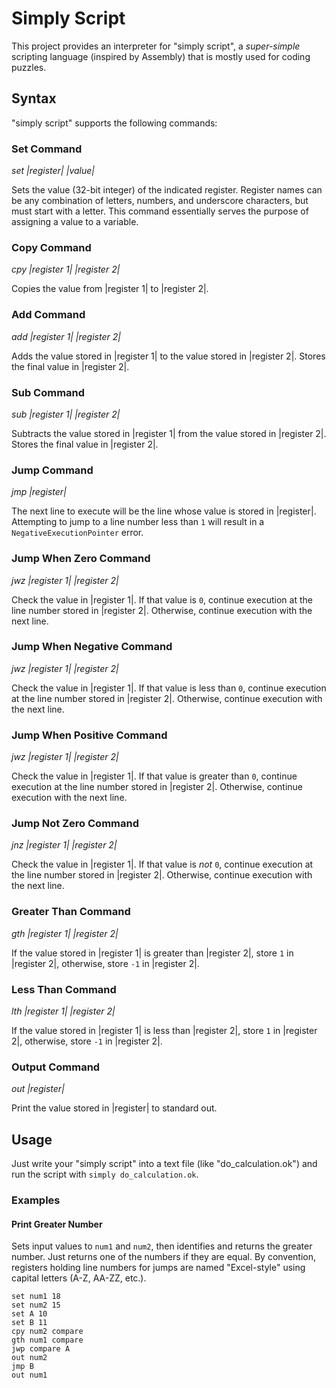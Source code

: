 # Simply Script

This project provides an interpreter for "simply script", a _super-simple_ scripting language
(inspired by Assembly) that is mostly used for coding puzzles.

## Syntax

"simply script" supports the following commands:

### Set Command

_set |register| |value|_

Sets the value (32-bit integer) of the indicated register. Register names can be any
combination of letters, numbers, and underscore characters, but must start with a letter.
This command essentially serves the purpose of assigning a value to a variable.

### Copy Command

_cpy |register 1| |register 2|_

Copies the value from |register 1| to |register 2|.

### Add Command

_add |register 1| |register 2|_

Adds the value stored in |register 1| to the value stored in |register 2|. Stores the
final value in |register 2|.

### Sub Command

_sub |register 1| |register 2|_

Subtracts the value stored in |register 1| from the value stored in |register 2|. Stores
the final value in |register 2|.

### Jump Command

_jmp |register|_

The next line to execute will be the line whose value is stored in |register|. Attempting
to jump to a line number less than `1` will result in a `NegativeExecutionPointer` error.

### Jump When Zero Command

_jwz |register 1| |register 2|_

Check the value in |register 1|. If that value is `0`, continue execution at the line 
number stored in |register 2|. Otherwise, continue execution with the next line.

### Jump When Negative Command

_jwz |register 1| |register 2|_

Check the value in |register 1|. If that value is less than `0`, continue execution 
at the line number stored in |register 2|. Otherwise, continue execution with the next 
line.

### Jump When Positive Command

_jwz |register 1| |register 2|_

Check the value in |register 1|. If that value is greater than `0`, continue execution at 
the line number stored in |register 2|. Otherwise, continue execution with the next line.

### Jump Not Zero Command

_jnz |register 1| |register 2|_

Check the value in |register 1|. If that value is *not* `0`, continue execution at the 
line number stored in |register 2|. Otherwise, continue execution with the next line.

### Greater Than Command

_gth |register 1| |register 2|_

If the value stored in |register 1| is greater than |register 2|, store `1` in 
|register 2|, otherwise, store `-1` in |register 2|.

### Less Than Command

_lth |register 1| |register 2|_

If the value stored in |register 1| is less than |register 2|, store `1` in 
|register 2|, otherwise, store `-1` in |register 2|.

### Output Command

_out |register|_

Print the value stored in |register| to standard out.

## Usage

Just write your "simply script" into a text file (like "do_calculation.ok") and run the 
script with `simply do_calculation.ok`.

### Examples

#### Print Greater Number

Sets input values to `num1` and `num2`, then identifies and returns the greater number.
Just returns one of the numbers if they are equal. By convention, registers holding 
line numbers for jumps are named "Excel-style" using capital letters (A-Z, AA-ZZ, etc.).

```
set num1 18
set num2 15
set A 10
set B 11
cpy num2 compare
gth num1 compare
jwp compare A
out num2
jmp B
out num1
```